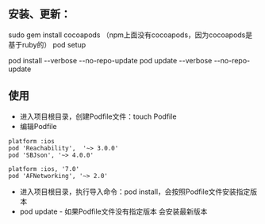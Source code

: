 
## 安装、更新：
sudo gem install cocoapods （npm上面没有cocoapods，因为cocoapods是基于ruby的）
pod setup

pod install --verbose --no-repo-update
pod update --verbose --no-repo-update


## 使用
- 进入项目根目录，创建Podfile文件：touch Podfile
- 编辑Podfile

```
platform :ios
pod 'Reachability',  '~> 3.0.0'
pod 'SBJson', '~> 4.0.0'

platform :ios, '7.0'
pod 'AFNetworking', '~> 2.0'
```

- 进入项目根目录，执行导入命令：pod install，会按照Podfile文件安装指定版本
- pod update - 如果Podfile文件没有指定版本 会安装最新版本
